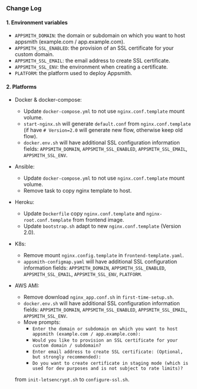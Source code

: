 ### Change Log

#### 1. Environment variables

- `APPSMITH_DOMAIN`: the domain or subdomain on which you want to host appsmith (example.com / app.example.com).
- `APPSMITH_SSL_ENABLED`: the provision of an SSL certificate for your custom domain.
- `APPSMITH_SSL_EMAIL`: the email address to create SSL certificate.
- `APPSMITH_SSL_ENV`: the environment when creating a certificate.
- `PLATFORM`: the platform used to deploy Appsmith.

#### 2. Platforms

- Docker & docker-compose:

  - Update `docker-compose.yml` to not use `nginx.conf.template` mount volume.
  - `start-nginx.sh` will generate `default.conf` from `nginx.conf.template` (if have `# Version=2.0` will generate new flow, otherwise keep old flow).
  - `docker.env.sh` will have additional SSL configuration information fields: `APPSMITH_DOMAIN`, `APPSMITH_SSL_ENABLED`, `APPSMITH_SSL_EMAIL`, `APPSMITH_SSL_ENV`.

- Ansible:

  - Update `docker-compose.yml` to not use `nginx.conf.template` mount volume.
  - Remove task to copy nginx template to host.

- Heroku:

  - Update `Dockerfile` copy `nginx.conf.template` and `nginx-root.conf.template` from frontend image.
  - Update `bootstrap.sh` adapt to new `nginx.conf.template` (Version 2.0).

- K8s:

  - Remove mount `nginx.config.template` in `frontend-template.yaml`.
  - `appsmith-configmap.yaml` will have additional SSL configuration information fields: `APPSMITH_DOMAIN`, `APPSMITH_SSL_ENABLED`, `APPSMITH_SSL_EMAIL`, `APPSMITH_SSL_ENV`, `PLATFORM`.

- AWS AMI:

  - Remove download `nginx_app.conf.sh` in `first-time-setup.sh`.
  - `docker.env.sh` will have additional SSL configuration information fields: `APPSMITH_DOMAIN`, `APPSMITH_SSL_ENABLED`, `APPSMITH_SSL_EMAIL`, `APPSMITH_SSL_ENV`.
  - Move prompts:
    - `Enter the domain or subdomain on which you want to host appsmith (example.com / app.example.com):`
    - `Would you like to provision an SSL certificate for your custom domain / subdomain?`
    - `Enter email address to create SSL certificate: (Optional, but strongly recommended):`
    - `Do you want to create certificate in staging mode (which is used for dev purposes and is not subject to rate limits)?`

  from `init-letsencrypt.sh` to `configure-ssl.sh`.
